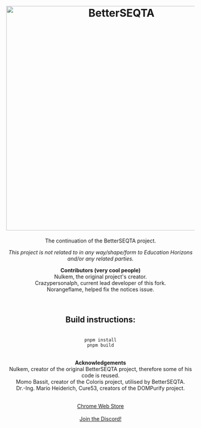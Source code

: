 <h1 align="center">
  <br>
  <a href="https://betterseqta.crazypersonalph.com"><img src="https://user-images.githubusercontent.com/95666457/149907844-f4466dfc-f40d-409a-a888-a094c57040f0.png" alt="BetterSEQTA" width="600"></a>
</h1>

<p align="center">
The continuation of the BetterSEQTA project.
</p>

<p align="center">
<i>This project is not related to in any way/shape/form to Education Horizons and/or any related parties.</i>
</p>

<p align="center">
<b>Contributors (very cool people)</b>
<br>
Nulkem, the original project's creator.
<br>
Crazypersonalph, current lead developer of this fork.
<br>
Norangeflame, helped fix the notices issue.
</p>
<br>
<div align="center">
<h2>
Build instructions:
</h2>
<br>
<code>pnpm install</code>
<br>
<code>pnpm build</code>
</div>
<br>
<p align="center">
<b>Acknowledgements</b>
<br>
Nulkem, creator of the original BetterSEQTA project, therefore some of his code is reused.
<br>
Momo Bassit, creator of the Coloris project, utilised by BetterSEQTA.
<br>
Dr.-Ing. Mario Heiderich, Cure53, creators of the DOMPurify project.
</p>
<br>
<div align="center">
<a href="https://chrome.google.com/webstore/detail/betterseqta/hnbneadgjmefpddchlhefgbkkfbhdebl/related">Chrome Web Store</a>
</div>
<br>
<div align="center">
<a href="https://discord.gg/jPFpsrtPyX">Join the Discord!</a>
</div>
